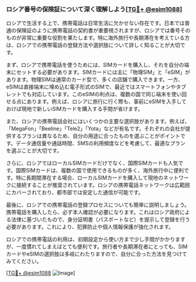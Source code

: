 ### ロシア番号の保険証について深く理解しよう[[TG💪+ @esim1088](https://t.me/s/esim1088)]

ロシアで生活する上で、携帯電話は日常生活に欠かせない存在です。日本では普通の保険証のように携帯電話の契約書が重要視されますが、ロシアでは番号そのものが非常に重要な役割を果たします。特に海外旅行や長期滞在を考えている方は、ロシアでの携帯電話の登録方法や選択肢について詳しく知ることが大切です。

まず、ロシアで携帯電話を使うためには、SIMカードを購入し、それを自分の端末にセットする必要があります。SIMカードには主に「物理SIM」と「eSIM」があります。物理SIMは通常のカード型で、多くの店舗で購入できます。一方、eSIMは直接端末に埋め込む電子形式のSIMで、最近ではスマートフォンやタブレットでも対応しています。このeSIMの利点は、複数の国で同じ端末を使い回せる点にあります。例えば、ロシアに旅行に行く際も、事前にeSIMを入手しておけば現地で新しいSIMカードを購入する手間が省けます。

また、ロシアの携帯電話会社にはいくつかの主要な選択肢があります。例えば、「MegaFon」「Beeline」「Tele2」「Yota」などが有名です。それぞれの会社が提供するプランは異なるため、自分の用途に合ったものを選ぶことがポイントです。データ通信量や通話時間、SMSの利用頻度などを考慮して、最適なプランを選ぶことが大切です。

さらに、ロシアではローカルSIMカードだけでなく、国際SIMカードも人気です。国際SIMカードは、複数の国で使用できるものが多く、海外旅行中に便利です。特に長期間滞在する場合、ローカルSIMカードを購入して現地のネットワークに接続することが推奨されています。ロシアの携帯電話ネットワークは広範囲にカバーされており、都市部では安定した通信が可能です。

最後に、ロシアでの携帯電話の登録プロセスについても簡単に説明しましょう。携帯電話を購入したら、必ず本人確認が必要になります。これはロシア政府による法律に基づいたもので、身分証明書（パスポートなど）を提示して登録を行う必要があります。これにより、犯罪防止や個人情報保護が強化されます。

ロシアでの携帯電話の利用は、初期設定から使い方まで少し手間がかかりますが、一度慣れてしまえばとても便利です。旅行者や長期滞在者にとっても、SIMカードやeSIMの選択肢は多岐にわたりますので、自分に合った方法を見つけてみてください。

[[TG💪+ @esim1088](https://t.me/s/esim1088) ![Image](https://i.postimg.cc/Y0z9fWf4/image.png)]